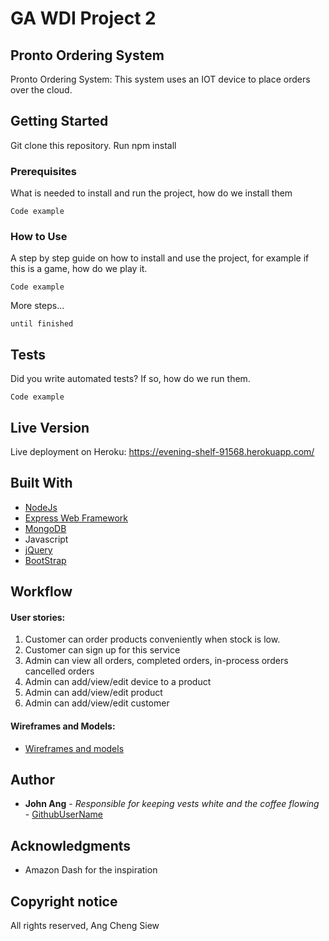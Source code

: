 # GA WDI Project 2
## Pronto Ordering System

Pronto Ordering System:
This system uses an IOT device to place orders over the cloud.


## Getting Started

Git clone this repository.
Run npm install

### Prerequisites

What is needed to install and run the project, how do we install them

```
Code example
```

### How to Use

A step by step guide on how to install and use the project, for example if this is a game, how do we play it.


```
Code example
```

More steps...

```
until finished
```


## Tests

Did you write automated tests? If so, how do we run them.


```
Code example
```

## Live Version

Live deployment on Heroku: https://evening-shelf-91568.herokuapp.com/

## Built With
* [NodeJs](https://nodejs.org/)
* [Express Web Framework](http://expressjs.com/)
* [MongoDB](https://www.mongodb.com/)
* Javascript
* [jQuery](http://jquery.com/)
* [BootStrap](http://getbootstrap.com/)

## Workflow
#### User stories:
1. Customer can order products conveniently when stock is low.
2. Customer can sign up for this service
3. Admin can view all orders, completed orders, in-process orders cancelled orders
4. Admin can add/view/edit device to a product
5. Admin can add/view/edit product
6. Admin can add/view/edit customer

#### Wireframes and Models:
* [Wireframes and models](https://github.com/wdi-sg/wdi-project-2-johnacs/master/assets/modelsnwireframes.pdf)

## Author
* **John Ang** - *Responsible for keeping vests white and the coffee flowing* - [GithubUserName](https://github.com/johnacs)

## Acknowledgments
* Amazon Dash for the inspiration

## Copyright notice
All rights reserved, Ang Cheng Siew
